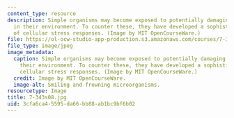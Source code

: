 ```yaml
---
content_type: resource
description: Simple organisms may become exposed to potentially damaging elements
  in their environment. To counter these, they have developed a sophisticated set
  of cellular stress responses. (Image by MIT OpenCourseWare.)
file: https://ol-ocw-studio-app-production.s3.amazonaws.com/courses/7-343-sophisticated-survival-skills-of-simple-microorganisms-spring-2008/3cfa6ca45595da66bb88ab1bc9bf6b02_7-343s08.jpg
file_type: image/jpeg
image_metadata:
  caption: Simple organisms may become exposed to potentially damaging elements in
    their environment. To counter these, they have developed a sophisticated set of
    cellular stress responses. (Image by MIT OpenCourseWare.)
  credit: Image by MIT OpenCourseWare.
  image-alt: Smiling and frowning microorganisms.
resourcetype: Image
title: 7-343s08.jpg
uid: 3cfa6ca4-5595-da66-bb88-ab1bc9bf6b02
---
```

